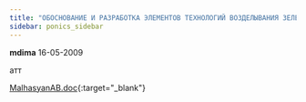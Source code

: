 ```yaml
---
title: "ОБОСНОВАНИЕ И РАЗРАБОТКА ЭЛЕМЕНТОВ ТЕХНОЛОГИЙ ВОЗДЕЛЫВАНИЯ ЗЕЛЕННЫХ КУЛЬТУР В УС"
sidebar: ponics_sidebar
---
```


**mdima** 16-05-2009

атт

[MalhasyanAB.doc](https://t.me/ponics_ru_files/1234){:target="_blank"}

